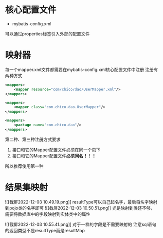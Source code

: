 # 核心配置文件
- mybatis-config.xml

可以通过properties标签引入外部的配置文件

# 映射器
每一个mapper.xml文件都需要在mybatis-config.xml核心配置文件中注册
注册有两种方式
```xml
<mappers>  
    <mapper resource="com/chico/dao/UserMapper.xml"/>  
</mappers>

<mappers>  
	<mapper class="com.chico.dao.UserMapper"/>  
</mappers>

<mappers>  
	<package name="com.chico.dao"/>
</mappers>
```

第二种、第三种注册方式要求
1. 接口和它的Mapper配置文件必须在同一个包下
2. 接口和它的Mapper配置文件**必须同名！！！**

所以推荐使用第一种

# 结果集映射
![[截屏2022-12-03 10.49.19.png]]
resultType可以自己起名字，最后将名字映射到pojo类的名字即可
![[截屏2022-12-03 10.50.51.png]]
光是映射到类还不够，需要将数据库中的字段映射到实体类中的属性

![[截屏2022-12-03 10.55.41.png]]
对于一样的字段是不需要映射的
注意sql语句的返回类型不是resultType而是resultMap


